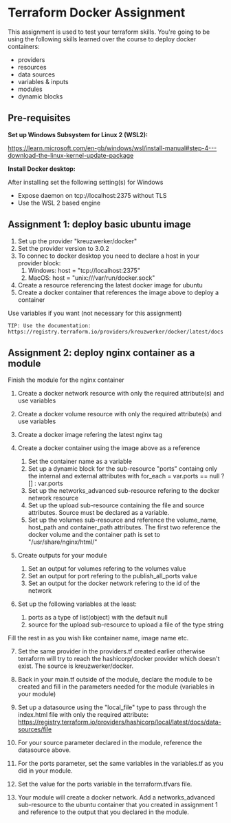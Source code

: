 # Terraform Docker Assignment

This assignment is used to test your terraform skills. You're going to be using the following skills learned over the course to deploy docker containers:
- providers
- resources
- data sources
- variables & inputs
- modules
- dynamic blocks

## Pre-requisites

**Set up Windows Subsystem for Linux 2 (WSL2):**

https://learn.microsoft.com/en-gb/windows/wsl/install-manual#step-4---download-the-linux-kernel-update-package

**Install Docker desktop:**

After installing set the following setting(s) for Windows
- Expose daemon on tcp://localhost:2375 without TLS
- Use the WSL 2 based engine

## Assignment 1: deploy basic ubuntu image

1. Set up the provider "kreuzwerker/docker"
2. Set the provider version to 3.0.2
3. To connec to docker desktop you need to declare a host in your provider block:
   1. Windows: host = "tcp://localhost:2375"
   2. MacOS: host = "unix:///var/run/docker.sock"
4. Create a resource referencing the latest docker image for ubuntu
5. Create a docker container that references the image above to deploy a container

Use variables if you want (not necessary for this assignment)
   
```
TIP: Use the documentation: https://registry.terraform.io/providers/kreuzwerker/docker/latest/docs
```

## Assignment 2: deploy nginx container as a module

Finish the module for the nginx container

1. Create a docker network resource with only the required attribute(s) and use variables
2. Create a docker volume resource with only the required attribute(s) and use variables
3. Create a docker image refering the latest nginx tag

4. Create a docker container using the image above as a reference
   1. Set the container name as a variable
   2. Set up a dynamic block for the sub-resource "ports" containg only the internal and external attributes with for_each = var.ports == null ? [] : var.ports
   3. Set up the networks_advanced sub-resource refering to the docker network resource
   4. Set up the upload sub-resource containing the file and source attributes. Source must be declared as a variable.
   5. Set up the volumes sub-resource and reference the volume_name, host_path and container_path attributes. The first two reference the docker volume and the container path is set to "/usr/share/nginx/html/"

5. Create outputs for your module
   1. Set an output for volumes refering to the volumes value
   2. Set an output for port refering to the publish_all_ports value
   3. Set an output for the docker network refering to the id of the network

6. Set up the following variables at the least:
   1. ports as a type of list(object) with the default null
   2. source for the upload sub-resource to upload a file of the type string

Fill the rest in as you wish like container name, image name etc.

7. Set the same provider in the providers.tf created earlier otherwise terraform will try to reach the hashicorp/docker provider which doesn't exist. The source is kreuzwerker/docker.

8. Back in your main.tf outside of the module, declare the module to be created and fill in the parameters needed for the module (variables in your module)

9. Set up a datasource using the "local_file" type to pass through the index.html file with only the required attribute: https://registry.terraform.io/providers/hashicorp/local/latest/docs/data-sources/file

10. For your source parameter declared in the module, reference the datasource above.

11. For the ports parameter, set the same variables in the variables.tf as you did in your module.

12. Set the value for the ports variable in the terraform.tfvars file.

13. Your module will create a docker network. Add a networks_advanced sub-resource to the ubuntu container that you created in assignment 1 and reference to the output that you declared in the module.